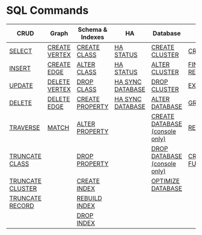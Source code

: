 # SQL Commands


| CRUD     | Graph | Schema & Indexes | HA | Database | Utility |
|----------|-------|--------|---------|-----------|---------|
| [SELECT](SQL-Query.md) | [CREATE VERTEX](SQL-Create-Vertex.md) | [CREATE CLASS](SQL-Create-Class.md) | [HA STATUS](SQL-HA-Status.md) | [CREATE CLUSTER](SQL-Create-Cluster.md) | [CREATE LINK](SQL-Create-Link.md) |
| [INSERT](SQL-Insert.md) | [CREATE EDGE](SQL-Create-Edge.md) |[ALTER CLASS](SQL-Alter-Class.md) | [HA STATUS](SQL-HA-Remove-Server.md) |[ALTER CLUSTER](SQL-Alter-Cluster.md) |[FIND REFERENCES](SQL-Find-References.md) |
| [UPDATE](SQL-Update.md) | [DELETE VERTEX](SQL-Delete-Vertex.md) |[DROP CLASS](SQL-Drop-Class.md) | [HA SYNC DATABASE](SQL-HA-Sync-Database.md) | [DROP CLUSTER](SQL-Drop-Cluster.md) | [EXPLAIN](SQL-Explain.md) |
| [DELETE](SQL-Delete.md) | [DELETE EDGE](SQL-Delete-Edge.md) | [CREATE PROPERTY](SQL-Create-Property.md) | [HA SYNC DATABASE](SQL-HA-Sync-Cluster.md) | [ALTER DATABASE](SQL-Alter-Database.md)|  [GRANT](SQL-Grant.md) |
| [TRAVERSE](SQL-Traverse.md) | [MATCH](SQL-Match.md) |  [ALTER PROPERTY](SQL-Alter-Property.md) | | [CREATE DATABASE (console only)](Console-Command-Create-Database.md) | [REVOKE](SQL-Revoke.md) |
| [TRUNCATE CLASS](SQL-Truncate-Class.md) | | [DROP PROPERTY](SQL-Drop-Property.md) | | [DROP DATABASE (console only)](Console-Command-Drop-Database.md) |[CREATE FUNCTION](SQL-Create-Function.md)|
| [TRUNCATE CLUSTER](SQL-Truncate-Cluster.md) | | [CREATE INDEX](SQL-Create-Index.md) | | [OPTIMIZE DATABASE](SQL-Optimize-Database.md) | |
| [TRUNCATE RECORD](SQL-Truncate-Record.md) | | [REBUILD INDEX](SQL-Rebuild-Index.md)  | | | | |
|  | |[DROP INDEX](SQL-Drop-Index.md)  | | | | |

